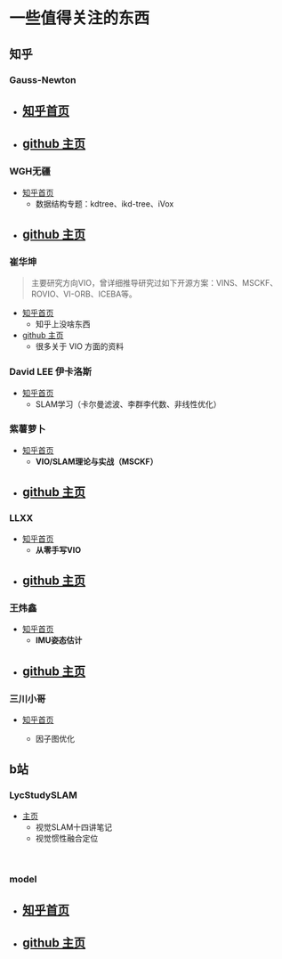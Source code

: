 # 一些值得关注的东西

## 知乎

### Gauss-Newton

- [知乎首页](https://www.zhihu.com/people/yong-gan-de-xin-35-16/posts)
  - 

- [github 主页](https://link.zhihu.com/?target=https%3A//github.com/zhouyong1234)
  - 





### WGH无疆

- [知乎首页](https://www.zhihu.com/people/mach999/posts)
  - 数据结构专题：kdtree、ikd-tree、iVox
- [github 主页](https://github.com/KennyWGH)
  - 

### 崔华坤

> 主要研究方向VIO，曾详细推导研究过如下开源方案：VINS、MSCKF、ROVIO、VI-ORB、ICEBA等。

- [知乎首页](https://www.zhihu.com/people/yun-dan-feng-qing-36-42/posts)
  - 知乎上没啥东西
- [github 主页](https://github.com/StevenCui?page=3&tab=repositories)
  - 很多关于 VIO 方面的资料

### David LEE 伊卡洛斯

- [知乎首页](https://www.zhihu.com/people/li-peng-hua-16/columns)
  - SLAM学习（卡尔曼滤波、李群李代数、非线性优化）

### 紫薯萝卜

- [知乎首页](https://www.zhihu.com/people/mao-shu-yuan/posts?page=2)
  - **VIO/SLAM理论与实战（MSCKF）**
- [github 主页]()
  - 

### LLXX

- [知乎首页](https://www.zhihu.com/people/cheese_cover/columns)
  - **从零手写VIO**
- [github 主页]()
  - 

### 王炜鑫

- [知乎首页](https://www.zhihu.com/people/wang-wei-xin-72-20)
  - **IMU姿态估计**
- [github 主页](https://github.com/WangWeixin442)
  - 

### 三川小哥

- [知乎首页](https://www.zhihu.com/people/sanchuan-96/columns)

  - 因子图优化




## b站



### LycStudySLAM

- [主页](https://space.bilibili.com/351749203/?spm_id_from=333.999.0.0)
  - 视觉SLAM十四讲笔记
  - 视觉惯性融合定位

​	

### model

- [知乎首页]()
  - 
- [github 主页]()
  - 



